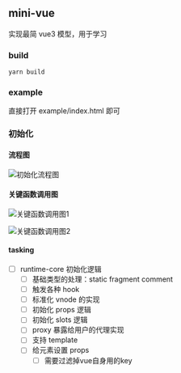 ## mini-vue
实现最简 vue3 模型，用于学习



### build
```shell
yarn build
```

### example
直接打开 example/index.html 即可

### 初始化

#### 流程图
![初始化流程图](https://user-gold-cdn.xitu.io/2020/6/22/172dc0534a98092a?w=1796&h=802&f=png&s=537069)

#### 关键函数调用图
![关键函数调用图1](https://user-gold-cdn.xitu.io/2020/6/22/172dc07fc42b7d2c?w=1342&h=144&f=png&s=54200)

![关键函数调用图2](https://user-gold-cdn.xitu.io/2020/6/22/172dc08840e25b42?w=1816&h=934&f=png&s=550722)

#### tasking
- [ ] runtime-core 初始化逻辑
    - [ ] 基础类型的处理：static fragment comment
    - [ ] 触发各种 hook
    - [ ] 标准化 vnode 的实现
    - [ ] 初始化 props 逻辑
    - [ ] 初始化 slots 逻辑
    - [ ] proxy 暴露给用户的代理实现
    - [ ] 支持 template 
    - [ ] 给元素设置 props
        - [ ] 需要过滤掉vue自身用的key
